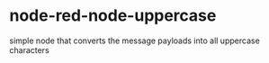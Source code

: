 # node-red-node-uppercase
simple node that converts the message payloads into all uppercase characters

